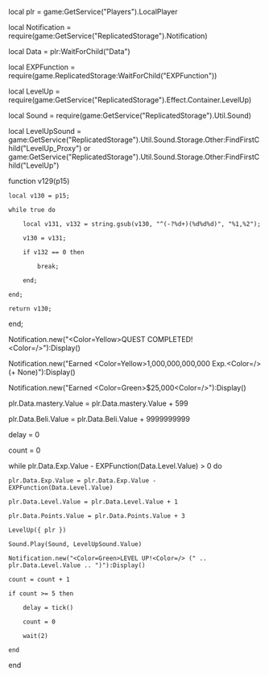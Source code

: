 local plr = game:GetService("Players").LocalPlayer

local Notification = require(game:GetService("ReplicatedStorage").Notification)

local Data = plr:WaitForChild("Data")

local EXPFunction = require(game.ReplicatedStorage:WaitForChild("EXPFunction"))

local LevelUp = require(game:GetService("ReplicatedStorage").Effect.Container.LevelUp)

local Sound = require(game:GetService("ReplicatedStorage").Util.Sound)

local LevelUpSound = game:GetService("ReplicatedStorage").Util.Sound.Storage.Other:FindFirstChild("LevelUp_Proxy") or game:GetService("ReplicatedStorage").Util.Sound.Storage.Other:FindFirstChild("LevelUp")

function v129(p15)

    local v130 = p15;

    while true do

        local v131, v132 = string.gsub(v130, "^(-?%d+)(%d%d%d)", "%1,%2");

        v130 = v131;

        if v132 == 0 then

            break;

        end;    

    end;

    return v130;

end;

Notification.new("<Color=Yellow>QUEST COMPLETED!<Color=/>"):Display()

Notification.new("Earned <Color=Yellow>1,000,000,000,000 Exp.<Color=/> (+ None)"):Display()

Notification.new("Earned <Color=Green>$25,000<Color=/>"):Display()

plr.Data.mastery.Value = plr.Data.mastery.Value + 599

plr.Data.Beli.Value = plr.Data.Beli.Value + 9999999999

delay = 0

count = 0

while plr.Data.Exp.Value - EXPFunction(Data.Level.Value) > 0 do

    plr.Data.Exp.Value = plr.Data.Exp.Value - EXPFunction(Data.Level.Value)

    plr.Data.Level.Value = plr.Data.Level.Value + 1

    plr.Data.Points.Value = plr.Data.Points.Value + 3

    LevelUp({ plr })

    Sound.Play(Sound, LevelUpSound.Value)

    Notification.new("<Color=Green>LEVEL UP!<Color=/> (" .. plr.Data.Level.Value .. ")"):Display()

    count = count + 1

    if count >= 5 then

        delay = tick()

        count = 0

        wait(2)

    end

end





